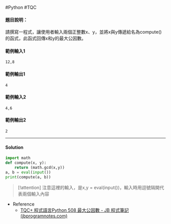 #Python #TQC 
#### 題目說明：

請撰寫一程式，讓使用者輸入兩個正整數x、y，並將x與y傳遞給名為compute()的函式，此函式回傳x和y的最大公因數。

#### 範例輸入1

```
12,8
```

#### 範例輸出1

```
4
```

#### 範例輸入2

```
4,6
```

#### 範例輸出2

```
2
```

--- 
#### Solution
```python linenums="1"
import math
def compute(x, y):
	return (math.gcd(x,y))
a, b = eval(input())
print(compute(a, b))
```

>[!attention]
>注意這裡的輸入，是x,y = eval(input())，輸入時用逗號隔開代表兩個輸入內容

- Reference
	- [TQC+ 程式語言Python 508 最大公因數 - JB 程式筆記 (jbprogramnotes.com)](https://jbprogramnotes.com/2020/05/tqc-%e7%a8%8b%e5%bc%8f%e8%aa%9e%e8%a8%80python-508-%e6%9c%80%e5%a4%a7%e5%85%ac%e5%9b%a0%e6%95%b8/)